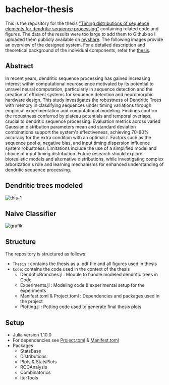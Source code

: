 # bachelor-thesis
This is the repository for the thesis ["Timing distributions of sequence elements for dendritic sequence processing"](./Thesis/Thesis_lgolla.pdf) containing related code and figures. The data of the results were too large to add them to Github so I uploaded them publicly available on [myshare](https://myshare.uni-osnabrueck.de/d/cdfafc7ce1b44167b049/). The following images provide an overview of the designed system. For a detailed description and theoretical background of the individual components, refer the [thesis](./Thesis/Thesis_lgolla.pdf).


## Abstract 
In recent years, dendritic sequence processing has gained increasing interest within computational neuroscience motivated by its potential to unravel neural computation, particularly in sequence detection and the creation of efficient systems for sequence detection and neuromorphic hardware design. This study investigates the robustness of Dendritic Trees with memory in classifying sequences under timing variations through empirical experimentation and computational modeling. Findings confirm the robustness conferred by plateau potentials and temporal overlaps, crucial to dendritic sequence processing. Evaluation metrics across varied Gaussian distribution parameters mean and standard deviation combinations support the system's effectiveness, achieving 70-80\% accuracy for the extra condition with an optimal $\tau$. Factors such as the sequence pool $\alpha$, negative bias, and input timing dispersion influence system robustness. Limitations include the use of a simplified model and choice of input timing distribution. Future research should explore biorealistic models and alternative distributions, while investigating complex arborization's role and learning mechanisms for enhanced understanding of dendritic sequence processing.


## Dendritic trees modeled 
![this-1](https://github.com/goody139/bachelor-thesis/assets/72889998/154c8e13-ba2f-4dc0-ae4e-ca65a445a15c)








## Naive Classifier 
![grafik](https://github.com/goody139/bachelor-thesis/assets/72889998/147e9f9e-73a0-4ff4-8e2d-cb1a225d83e4)


## Structure
The repository is structured as follows:

- `Thesis` : contains the thesis as a .pdf file and all figures used in thesis
- `Code`: contains the code used in the context of the thesis
    - DendriticBranches.jl : Module to handle modeled dendritic trees in Code
    - Experiments.jl : Modeling code & experimental setup for the experiments 
    - Manifest.toml & Project.toml : Dependencies and packages used in the project
    - Plotting.jl : Potting code used to generate final thesis plots
 
## Setup 
- Julia version 1.10.0
- For dependencies see [Project.toml](./Code/Project.toml) & [Manifest.toml](./Code/Manifest.toml)
- Packages
    - StatsBase
    - Distributions
    - Plots & StatsPlots
    - ROCAnalysis
    - Combinatorics
    - IterTools



